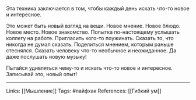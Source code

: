 Эта техника заключается в том, чтобы каждый день искать что-то новое и интересное. 

Это может быть новый взгляд на вещи. Новое мнение. Новое блюдо. Новое место. Новое знакомство. Попытка по-настоящему услышать коллегу на работе. Пригласить кого-то поужинать. Сказать то, что никогда не думал сказать. Поделиться мнением, которым раньше стеснялся. Сказать человеку что-то необычное и неожиданное. Да даже послушать новую музыку!

Пытайся удивляться чему-то и искать что-то новое и интересное. Записывай это, новый опыт!
___
Links: [[Мышление]]
Tags: #лайфхак 
References: [[Гибкий ум]]